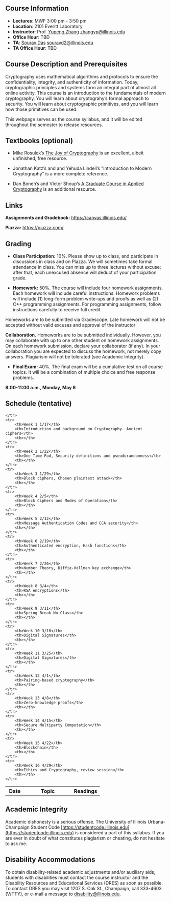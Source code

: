 ## Course Information
- **Lectures**: MWF 3:00 pm - 3:50 pm
- **Location**: 2101 Everitt Laboratory
- **Instructor**: Prof. [Yupeng Zhang](https://zhangyp.web.illinois.edu/) zhangyp@illinois.edu
- **Office Hour**: TBD
- **TA**: [Sourav Das](https://sourav1547.github.io/) souravd2@illinois.edu
- **TA Office Hour**: TBD

## Course Description and Prerequisites

Cryptography uses mathematical algorithms and protocols to ensure the confidentiality, integrity, and authenticity of information. Today, cryptographic principles and systems form an integral part of almost all online activity. This course is an introduction to the fundamentals of modern cryptography. You will learn about cryptograhy’s formal approach to security. You will learn about cryptographic primitives, and you will learn how those primitives can be used.

This webpage serves as the course syllabus, and it will be edited throughout the semester to release resources.



## Textbooks (optional)

- Mike Rosulek’s [The Joy of Cryptography](https://joyofcryptography.com/) is an excellent, albeit unfinished, free resource.

- Jonathan Katz’s and and Yehuda Lindell’s “Introduction to Modern Cryptography” is a more complete reference.

- Dan Boneh’s and Victor Shoup’s [A Graduate Course in Applied Cryptography](https://crypto.stanford.edu/~dabo/cryptobook/BonehShoup_0_4.pdf) is an additional resource.

## Links

**Assignments and Gradebook:** https://canvas.illinois.edu/

**Piazza:** https://piazza.com/

## Grading

- **Class Participation:** 10%.  Please show up to class, and participate in discussions in class and on Piazza. We will sometimes take formal attendance in class. You can miss up to three lectures without excuse; after that, each unexcused absence will deduct of your participation grade.

- **Homework:** 50%. The course will include four homework assignments. Each homework will include careful instructions. Homework problems will include (1) long-form problem write-ups and proofs as well as (2) C++ programming assignments. For programming assignments, follow instructions carefully to receive full credit.

Homeworks are to be submitted via Gradescope. Late homework will not be accepted without valid excuses and approval of the instructor

**Collaboration.** Homeworks are to be submitted individually. However, you may collaborate with up to one other student on homework assignments. On each homework submission, declare your collaborator (if any). In your collaboration you are expected to discuss the homework, not merely copy answers. Plagiarism will not be tolerated (see Academic Integrity).

- **Final Exam:** 40%. The final exam will be a cumulative test on all course topics. It will be a combination of multiple choice and free response problems.

**8:00-11:00 a.m., Monday, May 6**


## Schedule (tentative)

<table style="width: 100%">
    <tr>
        <th style="width: 20%;">Date</th>
        <th style="width: 50%;">Topic</th>
        <th style="width: 30%;">Readings</th>

    </tr>
    <tr>
        <th>Week 1 1/17</th>
        <th>Introduction and background on Cryptography. Ancient ciphers</th>
        <th></th>
    </tr>
    <tr>
        <th>Week 2 1/22</th>
        <th>One Time Pad, Security definitions and pseudorandomness</th>
        <th></th>
    </tr>
    <tr>
        <th>Week 3 1/29</th>
        <th>Block ciphers, Chosen plaintext attack</th>
        <th></th>
    </tr>
    <tr>
        <th>Week 4 2/5</th>
        <th>Block Ciphers and Modes of Operation</th>
        <th></th>
    </tr>
    <tr>
        <th>Week 5 2/12</th>
        <th>Message Authentication Codes and CCA security</th>
        <th></th>
    </tr>
    <tr>
        <th>Week 6 2/19</th>
        <th>Authenticated encryption, Hash functions</th>
        <th></th>
    </tr>
    <tr>
        <th>Week 7 2/26</th>
        <th>Number Theory, Diffie-Hellman key exchange</th>
        <th></th>
    </tr>
    <tr>
        <th>Week 8 3/4</th>
        <th>RSA encryptions</th>
        <th></th>
    </tr>
    <tr>
        <th>Week 9 3/11</th>
        <th>Spring Break No Class</th>
        <th></th>
    </tr>
    <tr>
        <th>Week 10 3/18</th>
        <th>Digital Signatures</th>
        <th></th>
    </tr>
    <tr>
        <th>Week 11 3/25</th>
        <th>Digital Signatures</th>
        <th></th>
    </tr>   
    <tr>
        <th>Week 12 4/1</th>
        <th>Pairing-based cryptography</th>
        <th></th>
    </tr>
    <tr>
        <th>Week 13 4/8</th>
        <th>Zero-knowledge proofs</th>
        <th></th>
    </tr>
    <tr>
        <th>Week 14 4/15</th>
        <th>Secure Multiparty Computation</th>
        <th></th>
    </tr>
    <tr>
        <th>Week 15 4/22</th>
        <th>Blockchain</th>
        <th></th>
    </tr>
    <tr>
        <th>Week 16 4/29</th>
        <th>Ethics and Cryptography, review session</th>
        <th></th>
    </tr>
</table>




## Academic Integrity

Academic dishonesty is a serious offense. The University of Illinois Urbana-Champaign Student Code [https://studentcode.illinois.edu](https://studentcode.illinois.edu) is considered a part of this syllabus. If you are ever in doubt of what constitutes plagiarism or cheating, do not hesitate to ask me.

## Disability Accommodations

To obtain disability-related academic adjustments and/or auxiliary aids, students with disabilities must contact the course instructor and the Disability Resources and Educational Services (DRES) as soon as possible. To contact DRES you may visit 1207 S. Oak St., Champaign, call 333-4603 (V/TTY), or e-mail a message to [disability@illinois.edu](disability@illinois.edu).



